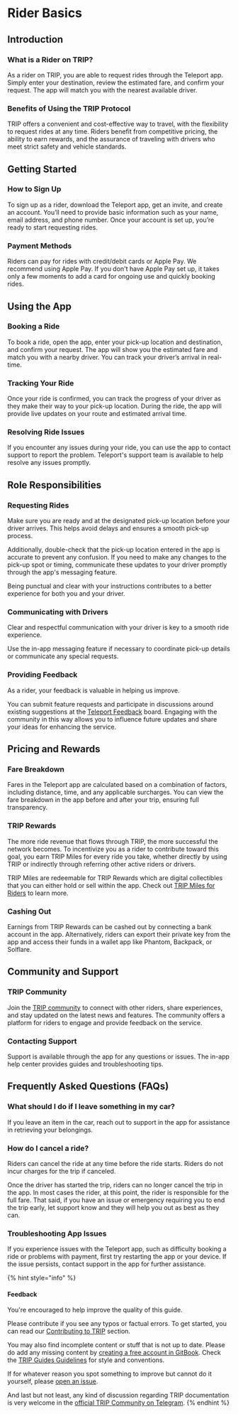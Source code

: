# Rider Basics

## **Introduction**

### What is a Rider on TRIP?

As a rider on TRIP, you are able to request rides through the Teleport app. Simply enter your destination, review the estimated fare, and confirm your request. The app will match you with the nearest available driver.

### Benefits of Using the TRIP Protocol

TRIP offers a convenient and cost-effective way to travel, with the flexibility to request rides at any time. Riders benefit from competitive pricing, the ability to earn rewards, and the assurance of traveling with drivers who meet strict safety and vehicle standards.

## Getting Started

### How to Sign Up

To sign up as a rider, download the Teleport app, get an invite, and create an account. You’ll need to provide basic information such as your name, email address, and phone number. Once your account is set up, you’re ready to start requesting rides.

### Payment Methods

Riders can pay for rides with credit/debit cards or Apple Pay. We recommend using Apple Pay. If you don't have Apple Pay set up, it takes only a few moments to add a card for ongoing use and quickly booking rides.

## Using the App

### Booking a Ride

To book a ride, open the app, enter your pick-up location and destination, and confirm your request. The app will show you the estimated fare and match you with a nearby driver. You can track your driver’s arrival in real-time.

### Tracking Your Ride

Once your ride is confirmed, you can track the progress of your driver as they make their way to your pick-up location. During the ride, the app will provide live updates on your route and estimated arrival time.

### Resolving Ride Issues

If you encounter any issues during your ride, you can use the app to contact support to report the problem. Teleport's support team is available to help resolve any issues promptly.

## Role Responsibilities

### Requesting Rides

Make sure you are ready and at the designated pick-up location before your driver arrives. This helps avoid delays and ensures a smooth pick-up process.&#x20;

Additionally, double-check that the pick-up location entered in the app is accurate to prevent any confusion. If you need to make any changes to the pick-up spot or timing, communicate these updates to your driver promptly through the app's messaging feature.&#x20;

Being punctual and clear with your instructions contributes to a better experience for both you and your driver.

### Communicating with Drivers

Clear and respectful communication with your driver is key to a smooth ride experience.&#x20;

Use the in-app messaging feature if necessary to coordinate pick-up details or communicate any special requests.

### Providing Feedback

As a rider, your feedback is valuable in helping us improve.&#x20;

You can submit feature requests and participate in discussions around existing suggestions at the [Teleport Feedback](https://feedback.teleport.xyz/) board. Engaging with the community in this way allows you to influence future updates and share your ideas for enhancing the service.

## Pricing and Rewards

### Fare Breakdown

Fares in the Teleport app are calculated based on a combination of factors, including distance, time, and any applicable surcharges. You can view the fare breakdown in the app before and after your trip, ensuring full transparency.

### TRIP Rewards

The more ride revenue that flows through TRIP, the more successful the network becomes. To incentivize you as a rider to contribute toward this goal, you earn TRIP Miles for every ride you take, whether directly by using TRIP or indirectly through referring other active riders or drivers.&#x20;

TRIP Miles are redeemable for TRIP Rewards which are digital collectibles that you can either hold or sell within the app. Check out [TRIP Miles for Riders](trip-miles-for-riders.md) to learn more.

### Cashing Out

Earnings from TRIP Rewards can be cashed out by connecting a bank account in the app. Alternatively, riders can export their private key from the app and access their funds in a wallet app like Phantom, Backpack, or Solflare.

## Community and Support

### TRIP Community

Join the [TRIP community](https://trip.dev/chat) to connect with other riders, share experiences, and stay updated on the latest news and features. The community offers a platform for riders to engage and provide feedback on the service.

### Contacting Support

Support is available through the app for any questions or issues. The in-app help center provides guides and troubleshooting tips.

## Frequently Asked Questions (FAQs)

### What should I do if I leave something in my car?

If you leave an item in the car, reach out to support in the app for assistance in retrieving your belongings.&#x20;

### How do I cancel a ride?

Riders can cancel the ride at any time before the ride starts. Riders do not incur charges for the trip if canceled.&#x20;

Once the driver has started the trip, riders can no longer cancel the trip in the app. In most cases the rider, at this point, the rider is responsible for the full fare. That said, if you have an issue or emergency requiring you to end the trip early, let support know and they will help you out as best as they can.

### Troubleshooting App Issues

If you experience issues with the Teleport app, such as difficulty booking a ride or problems with payment, first try restarting the app or your device. If the issue persists, contact support in the app for further assistance.

{% hint style="info" %}
#### Feedback

You're encouraged to help improve the quality of this guide.

Please contribute if you see any typos or factual errors. To get started, you can read our [Contributing to TRIP](https://guides.trip.dev/contributing/contributing-to-trip) section.

You may also find incomplete content or stuff that is not up to date. Please do add any missing content by [creating a free account in GitBook](https://app.gitbook.com/invite/0WSd8UiSeH2xhfJrSbUr/YFiygcuBiy7oN3WJyDRs). Check the [TRIP Guides Guidelines](https://guides.trip.dev/contributing/guides-guidelines) for style and conventions.

If for whatever reason you spot something to improve but cannot do it yourself, please [open an issue](https://github.com/TeleportXYZ/TRIP-Guides/issues/).

And last but not least, any kind of discussion regarding TRIP documentation is very welcome in the [official TRIP Community on Telegram](https://trip.dev/chat).
{% endhint %}
